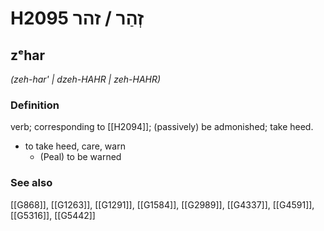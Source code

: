 # H2095 זְהַר / זהר

## zᵉhar

_(zeh-har' | dzeh-HAHR | zeh-HAHR)_

### Definition

verb; corresponding to [[H2094]]; (passively) be admonished; take heed.

- to take heed, care, warn
    - (Peal) to be warned
### See also

[[G868]], [[G1263]], [[G1291]], [[G1584]], [[G2989]], [[G4337]], [[G4591]], [[G5316]], [[G5442]]

